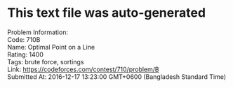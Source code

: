 # This text file was auto-generated  
  
Problem Information:  
Code: 710B  
Name: Optimal Point on a Line  
Rating: 1400  
Tags: brute force, sortings  
Link: https://codeforces.com/contest/710/problem/B  
Submitted At: 2016-12-17 13:23:00 GMT+0600 (Bangladesh Standard Time)  
